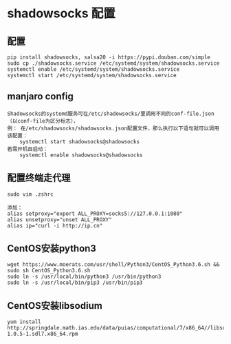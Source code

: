 shadowsocks 配置
===============
配置
------
```
pip install shadowsocks, salsa20 -i https://pypi.douban.com/simple
sudo cp ./shadowsocks.service /etc/systemd/system/shadowsocks.service
systemctl enable /etc/systemd/system/shadowsocks.service
systemctl start /etc/systemd/system/shadowsocks.service
```
manjaro config
--------------------
```
Shadowsocks的systemd服务可在/etc/shadowsocks/里调用不同的conf-file.json（以conf-file为区分标志），
例： 在/etc/shadowsocks/shadowsocks.json配置文件，那么执行以下语句就可以调用该配置：
    systemctl start shadowsocks@shadowsocks
若需开机自启动：
    systemctl enable shadowsocks@shadowsocks
```

配置终端走代理
----

```
sudo vim .zshrc

添加：
alias setproxy="export ALL_PROXY=socks5://127.0.0.1:1080"
alias unsetproxy="unset ALL_PROXY"
alias ip="curl -i http://ip.cn"
```

CentOS安装python3
--
```
wget https://www.moerats.com/usr/shell/Python3/CentOS_Python3.6.sh && sudo sh CentOS_Python3.6.sh
sudo ln -s /usr/local/bin/python3 /usr/bin/python3
sudo ln -s /usr/local/bin/pip3 /usr/bin/pip3
```

CentOS安装libsodium
--
```
yum install http://springdale.math.ias.edu/data/puias/computational/7/x86_64//libsodium-1.0.5-1.sdl7.x86_64.rpm

```